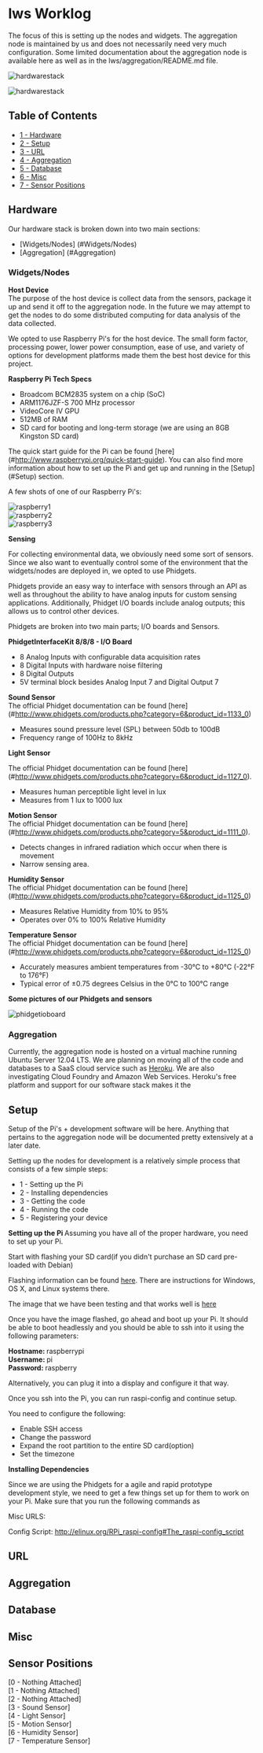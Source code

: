 
lws Worklog
========

The focus of this is setting up the nodes and widgets. The aggregation node is maintained by us and does not necessarily need very much configuration. Some limited documentation about the aggregation node is available here as well as in the lws/aggregation/README.md file.


![hardwarestack](https://raw.github.com/t3hpaul/lws/master/static/worklog_photos/phidgetio.jpg)

![hardwarestack](https://raw.github.com/t3hpaul/lws/master/static/worklog_photos/full_stack_flash.jpg)


Table of Contents
-----
* [1 - Hardware](#hardware)
* [2 - Setup](#setup)
* [3 - URL](#URL)
* [4 - Aggregation](#aggregation)
* [5 - Database](#database)
* [6 - Misc](#misc)
* [7 - Sensor Positions](#sensor-positions)

Hardware
------------

Our hardware stack is broken down into two main sections:
* [Widgets/Nodes] (#Widgets/Nodes)
* [Aggregation] (#Aggregation)

### Widgets/Nodes

<b>Host Device</b><br/>
The purpose of the host device is collect data from the sensors, package it up and send it off to the aggregation node. In the future we may attempt to get the nodes to do some distributed computing for data analysis of the data collected. <br/>

We opted to use Raspberry Pi's for the host device. The small form factor, processing power, lower power consumption, ease of use, and variety of options for development platforms made them the best host device for this project. <br/>

<b>Raspberry Pi Tech Specs</b><br/>
* Broadcom BCM2835 system on a chip (SoC)
* ARM1176JZF-S 700 MHz processor
* VideoCore IV GPU
* 512MB of RAM
* SD card for booting and long-term storage (we are using an 8GB Kingston SD card)<br/>

The quick start guide for the Pi can be found [here] (#http://www.raspberrypi.org/quick-start-guide). You can also find more information about how to set up the Pi and get up and running in the [Setup] (#Setup) section.<br/>

A few shots of one of our Raspberry Pi's:

![raspberry1](https://raw.github.com/t3hpaul/lws/master/static/worklog_photos/pi1.jpg)<br/>
![raspberry2](https://raw.github.com/t3hpaul/lws/master/static/worklog_photos/pi_side.jpg)<br/>
![raspberry3](https://raw.github.com/t3hpaul/lws/master/static/worklog_photos/pi_top.jpg)<br/>


<b>Sensing</b><br/>

For collecting environmental data, we obviously need some sort of sensors. Since we also want to eventually control some of the environment that the widgets/nodes are deployed in, we opted to use Phidgets.<br/>

Phidgets provide an easy way to interface with sensors through an API as well as throughout the ability to have analog inputs for custom sensing applications. Additionally, Phidget I/O boards include analog outputs; this allows us to control other devices. <br/>

Phidgets are broken into two main parts; I/O boards and Sensors. <br/>

<b>PhidgetInterfaceKit 8/8/8 - I/O Board </b><br/>
* 8 Analog Inputs with configurable data acquisition rates
* 8 Digital Inputs with hardware noise filtering
* 8 Digital Outputs
* 5V terminal block besides Analog Input 7 and Digital Output 7

<b> Sound Sensor </b><br/>
The official Phidget documentation can be found [here] (#http://www.phidgets.com/products.php?category=6&product_id=1133_0)
* Measures sound pressure level (SPL) between 50db to 100dB
* Frequency range of 100Hz to 8kHz

<b> Light Sensor </b><br/>

The official Phidget documentation can be found [here] (#http://www.phidgets.com/products.php?category=6&product_id=1127_0).

* Measures human perceptible light level in lux
* Measures from 1 lux to 1000 lux

<b> Motion Sensor </b><br/>
The official Phidget documentation can be found [here] (#http://www.phidgets.com/products.php?category=5&product_id=1111_0).

* Detects changes in infrared radiation which occur when there is movement
* Narrow sensing area.

<b> Humidity Sensor </b><br/>
The official Phidget documentation can be found [here] (#http://www.phidgets.com/products.php?category=6&product_id=1125_0)

* Measures Relative Humidity from 10% to 95%
* Operates over 0% to 100% Relative Humidity

<b> Temperature Sensor </b><br/>
The official Phidget documentation can be found [here] (#http://www.phidgets.com/products.php?category=6&product_id=1125_0)

* Accurately measures ambient temperatures from -30°C to +80°C (-22°F to 176°F) 
* Typical error of ±0.75 degrees Celsius in the 0°C to 100°C range

<b> Some pictures of our Phidgets and sensors </b><br>

![phidgetioboard](https://raw.github.com/t3hpaul/lws/master/static/worklog_photos/phidgetio.jpg)

### Aggregation

Currently, the aggregation node is hosted on a virtual machine running Ubuntu Server 12.04 LTS. We are planning on moving all of the code and databases to a SaaS cloud service such as [Heroku](#http://www.heroku.com/). We are also investigating Cloud Foundry and Amazon Web Services. Heroku's free platform and support for our software stack makes it the 

Setup
-----
Setup of the Pi's + development software will be here. Anything that pertains to the aggregation node will be documented pretty extensively at a later date. 

Setting up the nodes for development is a relatively simple process that consists of a few simple steps:

* 1 - Setting up the Pi
* 2 - Installing dependencies
* 3 - Getting the code
* 4 - Running the code
* 5 - Registering your device

<b> Setting up the Pi </b>
Assuming you have all of the proper hardware, you need to set up your Pi. 

Start with flashing your SD card(if you didn't purchase an SD card pre-loaded with Debian)

Flashing information can be found [here](#http://elinux.org/RPi_Easy_SD_Card_Setup). There are instructions for Windows, OS X, and Linux systems there.

The image that we have been testing and that works well is [here](#http://downloads.raspberrypi.org/images/raspbian/2013-02-09-wheezy-raspbian/2013-02-09-wheezy-raspbian.zip)

Once you have the image flashed, go ahead and boot up your Pi. It should be able to boot headlessly and you should be able to ssh into it using the following parameters:

<b> Hostname: </b> raspberrypi<br>
<b> Username: </b> pi <br>
<b> Password: </b> raspberry<br>

Alternatively, you can plug it into a display and configure it that way.

Once you ssh into the Pi, you can run raspi-config and continue setup.

You need to configure the following:
* Enable SSH access
* Change the password
* Expand the root partition to the entire SD card(option)
* Set the timezone

<b> Installing Dependencies </b>

Since we are using the Phidgets for a agile and rapid prototype development style, we need to get a few things set up for them to work on your Pi. Make sure that you run the following commands as 

Misc URLS:

Config Script:
http://elinux.org/RPi_raspi-config#The_raspi-config_script

URL
---

Aggregation
-----------

Database
--------

Misc
----

Sensor Positions
----------------
[0 - Nothing Attached]<br/>
[1 - Nothing Attached]<br/>
[2 - Nothing Attached]<br/>
[3 - Sound Sensor]<br/>
[4 - Light Sensor]<br/>
[5 - Motion Sensor]<br/>
[6 - Humidity Sensor]<br/>
[7 - Temperature Sensor]<br/>
